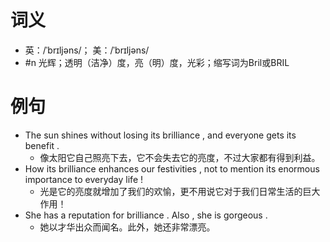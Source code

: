 # 词义
- 英：/ˈbrɪljəns/； 美：/ˈbrɪljəns/
- #n 光辉；透明（洁净）度，亮（明）度，光彩；缩写词为Bril或BRIL
# 例句
- The sun shines without losing its brilliance , and everyone gets its benefit .
	- 像太阳它自己照亮下去，它不会失去它的亮度，不过大家都有得到利益。
- How its brilliance enhances our festivities , not to mention its enormous importance to everyday life !
	- 光是它的亮度就增加了我们的欢愉，更不用说它对于我们日常生活的巨大作用！
- She has a reputation for brilliance . Also , she is gorgeous .
	- 她以才华出众而闻名。此外，她还非常漂亮。
